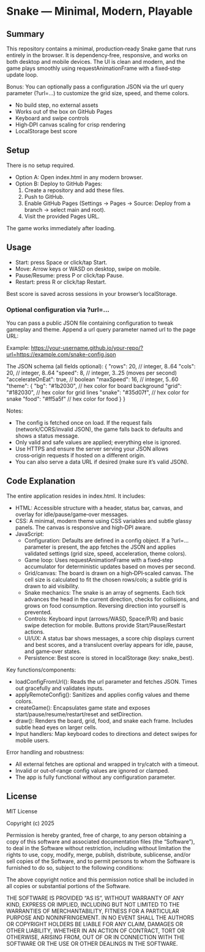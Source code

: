 # Snake — Minimal, Modern, Playable

## Summary
This repository contains a minimal, production‑ready Snake game that runs entirely in the browser. It is dependency‑free, responsive, and works on both desktop and mobile devices. The UI is clean and modern, and the game plays smoothly using requestAnimationFrame with a fixed‑step update loop.

Bonus: You can optionally pass a configuration JSON via the url query parameter (?url=...) to customize the grid size, speed, and theme colors.

- No build step, no external assets
- Works out of the box on GitHub Pages
- Keyboard and swipe controls
- High‑DPI canvas scaling for crisp rendering
- LocalStorage best score

## Setup
There is no setup required.

- Option A: Open index.html in any modern browser.
- Option B: Deploy to GitHub Pages:
  1. Create a repository and add these files.
  2. Push to GitHub.
  3. Enable GitHub Pages (Settings → Pages → Source: Deploy from a branch → select main and root).
  4. Visit the provided Pages URL.

The game works immediately after loading.

## Usage
- Start: press Space or click/tap Start.
- Move: Arrow keys or WASD on desktop, swipe on mobile.
- Pause/Resume: press P or click/tap Pause.
- Restart: press R or click/tap Restart.

Best score is saved across sessions in your browser’s localStorage.

### Optional configuration via ?url=...
You can pass a public JSON file containing configuration to tweak gameplay and theme. Append a url query parameter named url to the page URL:

Example:
https://your-username.github.io/your-repo/?url=https://example.com/snake-config.json

The JSON schema (all fields optional):
{
  "rows": 20,                 // integer, 8..64
  "cols": 20,                 // integer, 8..64
  "speed": 8,                 // integer, 3..25 (moves per second)
  "accelerateOnEat": true,    // boolean
  "maxSpeed": 16,             // integer, 5..60
  "theme": {
    "bg": "#1b2030",          // hex color for board background
    "grid": "#182030",        // hex color for grid lines
    "snake": "#35d07f",       // hex color for snake
    "food": "#ff5a5f"         // hex color for food
  }
}

Notes:
- The config is fetched once on load. If the request fails (network/CORS/invalid JSON), the game falls back to defaults and shows a status message.
- Only valid and safe values are applied; everything else is ignored.
- Use HTTPS and ensure the server serving your JSON allows cross‑origin requests if hosted on a different origin.
- You can also serve a data URL if desired (make sure it’s valid JSON).

## Code Explanation
The entire application resides in index.html. It includes:
- HTML: Accessible structure with a header, status bar, canvas, and overlay for idle/pause/game‑over messages.
- CSS: A minimal, modern theme using CSS variables and subtle glassy panels. The canvas is responsive and high‑DPI aware.
- JavaScript:
  - Configuration: Defaults are defined in a config object. If a ?url=... parameter is present, the app fetches the JSON and applies validated settings (grid size, speed, acceleration, theme colors).
  - Game loop: Uses requestAnimationFrame with a fixed‑step accumulator for deterministic updates based on moves per second.
  - Grid/canvas: The board is drawn on a high‑DPI‑scaled canvas. The cell size is calculated to fit the chosen rows/cols; a subtle grid is drawn to aid visibility.
  - Snake mechanics: The snake is an array of segments. Each tick advances the head in the current direction, checks for collisions, and grows on food consumption. Reversing direction into yourself is prevented.
  - Controls: Keyboard input (arrows/WASD, Space/P/R) and basic swipe detection for mobile. Buttons provide Start/Pause/Restart actions.
  - UI/UX: A status bar shows messages, a score chip displays current and best scores, and a translucent overlay appears for idle, pause, and game‑over states.
  - Persistence: Best score is stored in localStorage (key: snake_best).

Key functions/components:
- loadConfigFromUrl(): Reads the url parameter and fetches JSON. Times out gracefully and validates inputs.
- applyRemoteConfig(): Sanitizes and applies config values and theme colors.
- createGame(): Encapsulates game state and exposes start/pause/resume/restart/reset and setDirection.
- draw(): Renders the board, grid, food, and snake each frame. Includes subtle head eyes on larger cells.
- Input handlers: Map keyboard codes to directions and detect swipes for mobile users.

Error handling and robustness:
- All external fetches are optional and wrapped in try/catch with a timeout.
- Invalid or out‑of‑range config values are ignored or clamped.
- The app is fully functional without any configuration parameter.

## License
MIT License

Copyright (c) 2025

Permission is hereby granted, free of charge, to any person obtaining a copy of this software and associated documentation files (the “Software”), to deal in the Software without restriction, including without limitation the rights to use, copy, modify, merge, publish, distribute, sublicense, and/or sell copies of the Software, and to permit persons to whom the Software is furnished to do so, subject to the following conditions:

The above copyright notice and this permission notice shall be included in all copies or substantial portions of the Software.

THE SOFTWARE IS PROVIDED “AS IS”, WITHOUT WARRANTY OF ANY KIND, EXPRESS OR IMPLIED, INCLUDING BUT NOT LIMITED TO THE WARRANTIES OF MERCHANTABILITY, FITNESS FOR A PARTICULAR PURPOSE AND NONINFRINGEMENT. IN NO EVENT SHALL THE AUTHORS OR COPYRIGHT HOLDERS BE LIABLE FOR ANY CLAIM, DAMAGES OR OTHER LIABILITY, WHETHER IN AN ACTION OF CONTRACT, TORT OR OTHERWISE, ARISING FROM, OUT OF OR IN CONNECTION WITH THE SOFTWARE OR THE USE OR OTHER DEALINGS IN THE SOFTWARE.